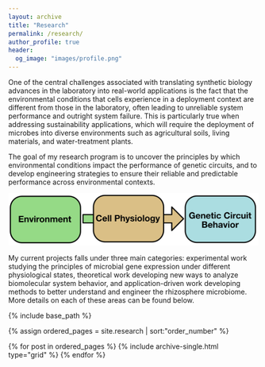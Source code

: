 ```yaml
---
layout: archive
title: "Research"
permalink: /research/
author_profile: true
header:
  og_image: "images/profile.png"
---
```

One of the central challenges associated with translating synthetic biology advances in the laboratory into real-world applications is the fact that the environmental conditions that cells experience in a deployment context are different from those in the laboratory, often leading to unreliable system performance and outright system failure. This is particularly true when addressing sustainability applications, which will require the deployment of microbes into diverse environments such as agricultural soils, living materials, and water-treatment plants.

The goal of my research program is to uncover the principles by which environmental conditions impact the performance of genetic circuits, and to develop engineering strategies to ensure their reliable and predictable performance across environmental contexts.

<p align='center'>
<img src='/images/EnvPhysBehavior.png' width='600'>
</p>

My current projects falls under three main categories: experimental work studying the principles of microbial gene expression under different physiological states, theoretical work developing new ways to analyze biomolecular system behavior, and application-driven work developing methods to better understand and engineer the rhizosphere microbiome. More details on each of these areas can be found below.

<nbsp>

{% include base_path %}

{% assign ordered_pages = site.research | sort:"order_number" %}

{% for post in ordered_pages %} {% include archive-single.html type="grid" %} {% endfor %}
